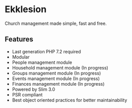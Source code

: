Ekklesion
=========

Church management made simple, fast and free.

## Features
- Last generation PHP 7.2 required
- Modular
- People management module
- Household management module (In progress)
- Groups management module (In progress)
- Events management module (In progress)
- Finances management module (In progress)
- Powered by Slim 3.0
- PSR compliant
- Best object oriented practices for better maintainability